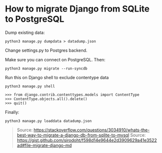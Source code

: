 # How to migrate Django from SQLite to PostgreSQL

Dump existing data:
```
python3 manage.py dumpdata > datadump.json
```

Change settings.py to Postgres backend.

Make sure you can connect on PostgreSQL. Then:
```
python3 manage.py migrate --run-syncdb
```

Run this on Django shell to exclude contentype data
```
python3 manage.py shell
```
```
>>> from django.contrib.contenttypes.models import ContentType
>>> ContentType.objects.all().delete()
>>> quit()
````

Finally:
```
python3 manage.py loaddata datadump.json
```

> Source: https://stackoverflow.com/questions/3034910/whats-the-best-way-to-migrate-a-django-db-from-sqlite-to-mysql
> Source: https://gist.github.com/sirodoht/f598d14e9644e2d3909629a41e3522ad#file-migrate-django-md
